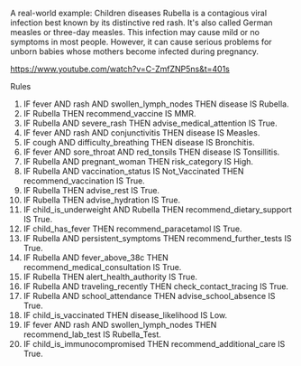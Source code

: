 A real-world example: Children diseases
Rubella is a contagious viral infection best known by its distinctive red rash.
It's also called German measles or three-day measles. This infection may cause
mild or no symptoms in most people. However, it can cause serious problems for
unborn babies whose mothers become infected during pregnancy.

https://www.youtube.com/watch?v=C-ZmfZNP5ns&t=401s

Rules

1. IF fever AND rash AND swollen_lymph_nodes THEN disease IS Rubella.
2. IF Rubella THEN recommend_vaccine IS MMR.
3. IF Rubella AND severe_rash THEN advise_medical_attention IS True.
4. IF fever AND rash AND conjunctivitis THEN disease IS Measles.
5. IF cough AND difficulty_breathing THEN disease IS Bronchitis.
6. IF fever AND sore_throat AND red_tonsils THEN disease IS Tonsillitis.
7. IF Rubella AND pregnant_woman THEN risk_category IS High.
8. IF Rubella AND vaccination_status IS Not_Vaccinated THEN recommend_vaccination IS True.
9. IF Rubella THEN advise_rest IS True.
10. IF Rubella THEN advise_hydration IS True.
11. IF child_is_underweight AND Rubella THEN recommend_dietary_support IS True.
12. IF child_has_fever THEN recommend_paracetamol IS True.
13. IF Rubella AND persistent_symptoms THEN recommend_further_tests IS True.
14. IF Rubella AND fever_above_38c THEN recommend_medical_consultation IS True.
15. IF Rubella THEN alert_health_authority IS True.
16. IF Rubella AND traveling_recently THEN check_contact_tracing IS True.
17. IF Rubella AND school_attendance THEN advise_school_absence IS True.
18. IF child_is_vaccinated THEN disease_likelihood IS Low.
19. IF fever AND rash AND swollen_lymph_nodes THEN recommend_lab_test IS Rubella_Test.
20. IF child_is_immunocompromised THEN recommend_additional_care IS True.



